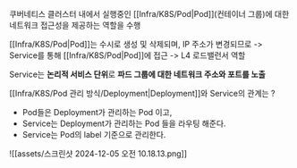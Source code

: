 쿠버네티스 클러스터 내에서 실행중인 [[Infra/K8S/Pod|Pod]](컨테이너 그룹)에 대한 네트워크 접근성을 제공하는 역할을 수행 

[[Infra/K8S/Pod|Pod]]는 수시로 생성 및 삭제되며, IP 주소가 변경되므로 -> Service를 통해 [[Infra/K8S/Pod|Pod]]에 접근 
-> L4 로드밸런서 역할 

Service는 **논리적 서비스 단위**로 **파드 그룹에 대한 네트워크 주소와 포트를 노출**


[[Infra/K8S/Pod 관리 방식/Deployment|Deployment]]와 Service의 관계는 ? 
- Pod들은 Deployment가 관리하는 Pod 이고, 
- Service는 Deployment가 관리하는 Pod 들을 라우팅 해준다. 
- Service는 Pod의 label 기준으로 관리한다. 

![[assets/스크린샷 2024-12-05 오전 10.18.13.png]]


